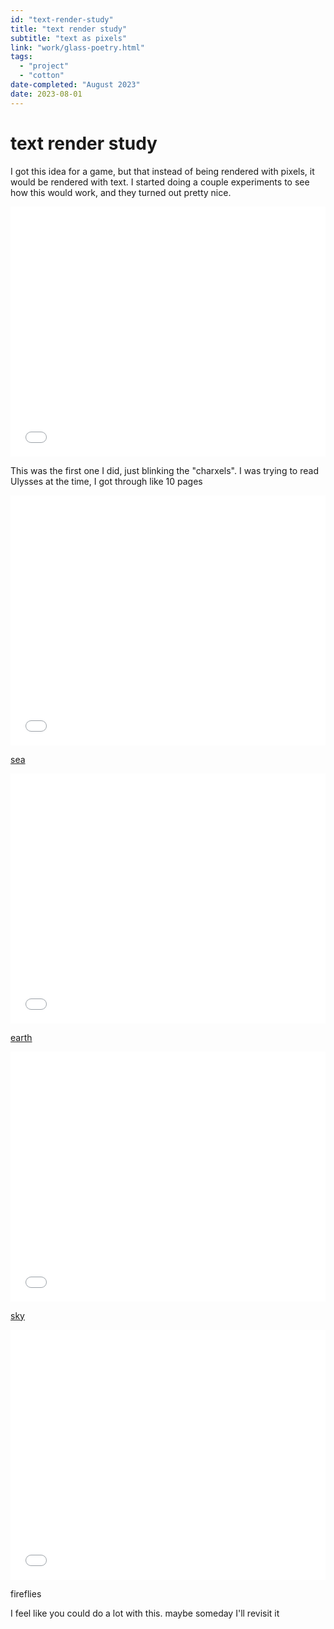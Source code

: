 ```yaml
---
id: "text-render-study"
title: "text render study"
subtitle: "text as pixels"
link: "work/glass-poetry.html"
tags: 
  - "project"
  - "cotton"
date-completed: "August 2023"
date: 2023-08-01
---
```

text render study
============

I got this idea for a game, but that instead of being rendered with pixels, it would be rendered with text. I started doing a couple experiments to see how this would work, and they turned out pretty nice.

<iframe src="/assets/glass-poetry/base.html" frameborder="0" scrolling="no" height="400" width="100%" allowfullscreen="true"></iframe>

This was the first one I did, just blinking the "charxels". I was trying to read Ulysses at the time, I got through like 10 pages

<iframe src="/assets/glass-poetry/sea.html" frameborder="0" scrolling="no" height="400" width="100%" allowfullscreen="true"></iframe>

[sea](https://www.academyforchange.org/2013/01/03/the-donella-meadows-archive-lines-in-the-mind-not-in-the-world-shared-by-hal-hamilton/)

<iframe src="/assets/glass-poetry/earth.html" frameborder="0" scrolling="no" height="400" width="100%" allowfullscreen="true"></iframe>

[earth](https://link.springer.com/article/10.1007/s13530-016-0276-y)

<iframe src="/assets/glass-poetry/sky.html" frameborder="0" scrolling="no" height="400" width="100%" allowfullscreen="true"></iframe>

[sky](https://medium.com/@the_jennitaur/how-to-do-nothing-57e100f59bbb)

<iframe src="/assets/glass-poetry/fireflies.html" frameborder="0" scrolling="no" height="400" width="100%" allowfullscreen="true"></iframe>

fireflies

I feel like you could do a lot with this. maybe someday I'll revisit it
